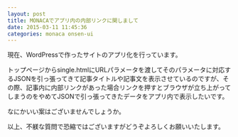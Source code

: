 ```yaml
---
layout: post
title: MONACAでアプリ内の内部リンクに関しまして
date: 2015-03-11 11:45:36
categories: monaca onsen-ui
---
```

<!-- {% raw %} -->
<p>現在、WordPressで作ったサイトのアプリ化を行っています。</p>

<p>トップページからsingle.htmlにURLパラメータを渡してそのパラメータに対応するJSONを引っ張ってきて記事タイトルや記事文を表示させているのですが、その際、記事内に内部リンクがあった場合リンクを押すとブラウザが立ち上がってしまうのをやめてJSONで引っ張ってきたデータをアプリ内で表示したいです。</p>

<p>なにかいい案はございませんでしょうか。</p>

<p>以上、不躾な質問で恐縮ではございますがどうぞよろしくお願いいたします。</p>
<!-- {% endraw %} -->
